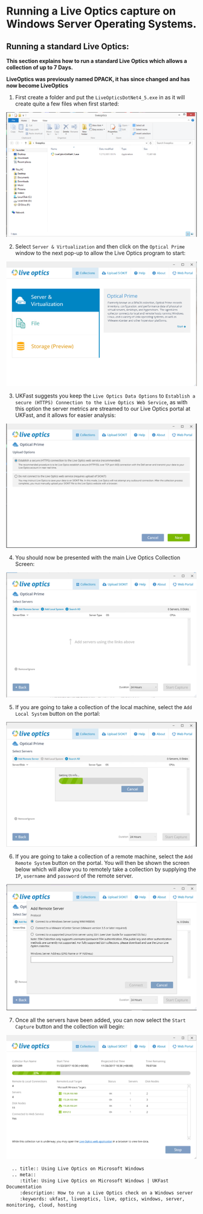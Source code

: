# Running a Live Optics capture on Windows Server Operating Systems.

## Running a standard Live Optics:

**This section explains how to run a standard Live Optics which allows a collection of up to 7 Days.**

**LiveOptics was previously named DPACK, it has since changed and has now become LiveOptics**

1. First create a folder and put the `LiveOpticsDotNet4_5.exe` in as it will create quite a few files when first started:

![Win-DPACK-Folder](files/Windows/liveopticsfolder.PNG)

2. Select `Server & Virtualization` and then click on the `Optical Prime` window to the next pop-up to allow the Live Optics program to start:

![Win-DPACK-Licences](files/Windows/liveopticshome.PNG)

3. UKFast suggests you keep the `Live Optics Data Options` to `Establish a secure (HTTPS) Connection to the Live Optics Web Service`, as with this option the server metrics are streamed to our Live Optics portal at UKFast, and it allows for easier analysis:

![Win-DPACK-Data-Options](files/Windows/LiveopticsStart.PNG)

4. You should now be presented with the main Live Optics Collection Screen:

![Win-DPACK-Collection-Screen](files/Windows/liveopticsmainscreen.PNG)

5. If you are going to take a collection of the local machine, select the `Add Local System` button on the portal:

![Win-DPACK-Local-System](files/Windows/liveopticslocalsystem.PNG)

6. If you are going to take a collection of a remote machine, select the `Add Remote System` button on the portal. You will then be shown the screen below which will allow you to remotely take a collection by supplying the `IP`, `username` and `password` of the remote server.

![Win-DPACK-Remote-Server](files/Windows/liveopticsremoteaccess.PNG)

7. Once all the servers have been added, you can now select the `Start Capture` button and the collection will begin:

![Win-DPACK-Capture](files/Windows/liveopticsrunning.png)

```eval_rst
  .. title:: Using Live Optics on Microsoft Windows
  .. meta::
     :title: Using Live Optics on Microsoft Windows | UKFast Documentation
     :description: How to run a Live Optics check on a Windows server
     :keywords: ukfast, liveoptics, live, optics, windows, server, monitoring, cloud, hosting
```
